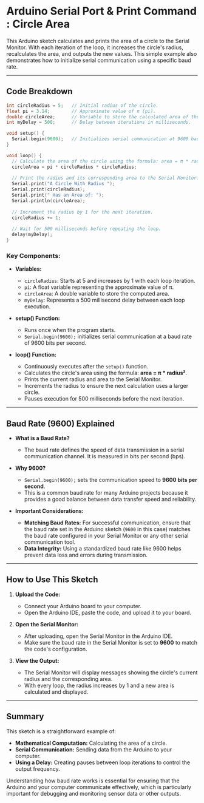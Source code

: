 # Arduino Serial Port & Print Command : Circle Area

This Arduino sketch calculates and prints the area of a circle to the Serial Monitor. With each iteration of the loop, it increases the circle's radius, recalculates the area, and outputs the new values. This simple example also demonstrates how to initialize serial communication using a specific baud rate.

---

## Code Breakdown

```cpp
int circleRadius = 5;   // Initial radius of the circle.
float pi = 3.14;        // Approximate value of π (pi).
double circleArea;      // Variable to store the calculated area of the circle.
int myDelay = 500;      // Delay between iterations in milliseconds.

void setup() {
  Serial.begin(9600);   // Initializes serial communication at 9600 baud.
}

void loop() {
  // Calculate the area of the circle using the formula: area = π * radius².
  circleArea = pi * circleRadius * circleRadius;
  
  // Print the radius and its corresponding area to the Serial Monitor.
  Serial.print("A Circle With Radius ");
  Serial.print(circleRadius);
  Serial.print(" Has an Area of: ");
  Serial.println(circleArea);
  
  // Increment the radius by 1 for the next iteration.
  circleRadius += 1;
  
  // Wait for 500 milliseconds before repeating the loop.
  delay(myDelay);
}
```

### Key Components:

- **Variables:**
  - `circleRadius`: Starts at 5 and increases by 1 with each loop iteration.
  - `pi`: A float variable representing the approximate value of π.
  - `circleArea`: A double variable to store the computed area.
  - `myDelay`: Represents a 500 millisecond delay between each loop execution.

- **setup() Function:**
  - Runs once when the program starts.
  - `Serial.begin(9600);` initializes serial communication at a baud rate of 9600 bits per second.

- **loop() Function:**
  - Continuously executes after the `setup()` function.
  - Calculates the circle's area using the formula: **area = π * radius²**.
  - Prints the current radius and area to the Serial Monitor.
  - Increments the radius to ensure the next calculation uses a larger circle.
  - Pauses execution for 500 milliseconds before the next iteration.

---

## Baud Rate (9600) Explained

- **What is a Baud Rate?**
  - The baud rate defines the speed of data transmission in a serial communication channel. It is measured in bits per second (bps).

- **Why 9600?**
  - `Serial.begin(9600);` sets the communication speed to **9600 bits per second**.
  - This is a common baud rate for many Arduino projects because it provides a good balance between data transfer speed and reliability.
  
- **Important Considerations:**
  - **Matching Baud Rates:** For successful communication, ensure that the baud rate set in the Arduino sketch (`9600` in this case) matches the baud rate configured in your Serial Monitor or any other serial communication tool.
  - **Data Integrity:** Using a standardized baud rate like 9600 helps prevent data loss and errors during transmission.

---

## How to Use This Sketch

1. **Upload the Code:**
   - Connect your Arduino board to your computer.
   - Open the Arduino IDE, paste the code, and upload it to your board.

2. **Open the Serial Monitor:**
   - After uploading, open the Serial Monitor in the Arduino IDE.
   - Make sure the baud rate in the Serial Monitor is set to **9600** to match the code's configuration.

3. **View the Output:**
   - The Serial Monitor will display messages showing the circle's current radius and the corresponding area.
   - With every loop, the radius increases by 1 and a new area is calculated and displayed.

---

## Summary

This sketch is a straightforward example of:
- **Mathematical Computation:** Calculating the area of a circle.
- **Serial Communication:** Sending data from the Arduino to your computer.
- **Using a Delay:** Creating pauses between loop iterations to control the output frequency.

Understanding how baud rate works is essential for ensuring that the Arduino and your computer communicate effectively, which is particularly important for debugging and monitoring sensor data or other outputs.